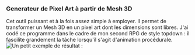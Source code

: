 ### Generateur de Pixel Art à partir de Mesh 3D

Cet outil puissant et à la fois assez simple à employer. Il permet de transformer un Mesh 3D en un pixel art dont les dimensions sont libres.
J'ai codé ce programme dans le cadre de mon second RPG de style topdown : il fascilite grandement la tâche lorsqu'il s'agit d'animation procédurale.
![Un petit exemple de résultat :](https://github.com/BehagueQuentin/Convertisseur-3D-vers-PixelArt/Results.png)
